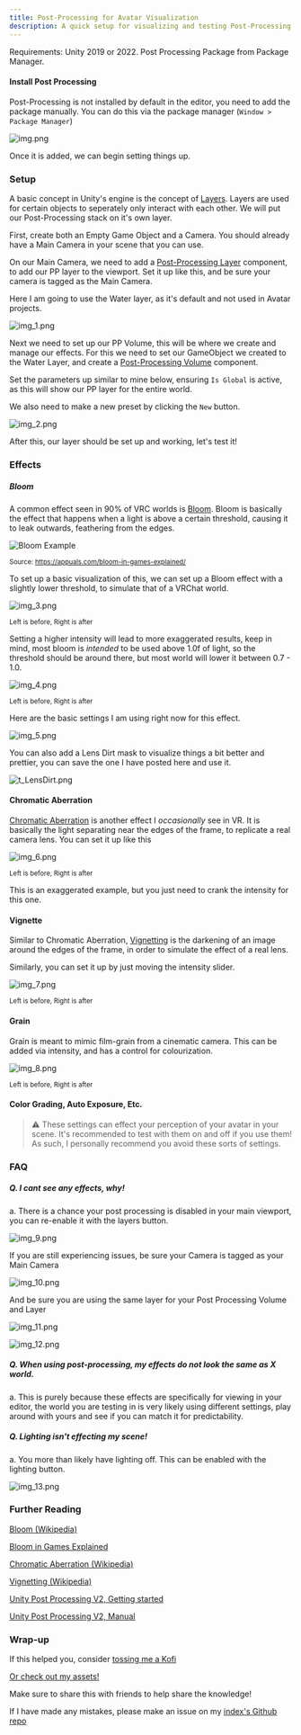 ```yaml
---
title: Post-Processing for Avatar Visualization
description: A quick setup for visualizing and testing Post-Processing in Avatar Projects.
---
```


Requirements:
Unity 2019 or 2022.
Post Processing Package from Package Manager.

#### Install Post Processing
Post-Processing is not installed by default in the editor, you need to add the package manually. You can do this via the package manager (`Window > Package Manager`)

![img.png](../../../assets/guides/post-processing/img.png)

Once it is added, we can begin setting things up.

### Setup

A basic concept in Unity's engine is the concept of [Layers](https://docs.unity3d.com/Manual/Layers.html). Layers are used for certain objects to seperately only interact with each other. We will put our Post-Processing stack on it's own layer.

First, create both an Empty Game Object and a Camera. You should already have a Main Camera in your scene that you can use.

On our Main Camera, we need to add a [Post-Processing Layer](https://docs.unity3d.com/Packages/com.unity.postprocessing@3.3/manual/Quick-start.html#post-process-layer) component, to add our PP layer to the viewport. Set it up like this, and be sure your camera is tagged as the Main Camera. 

Here I am going to use the Water layer, as it's default and not used in Avatar projects.

![img_1.png](../../../assets/guides/post-processing/img_1.png)

Next we need to set up our PP Volume, this will be where we create and manage our effects. For this we need to set our GameObject we created to the Water Layer, and create a [Post-Processing Volume](https://docs.unity3d.com/Packages/com.unity.postprocessing@3.3/manual/Quick-start.html#post-process-volume) component.

Set the parameters up similar to mine below, ensuring `Is Global` is active, as this will show our PP layer for the entire world.

We also need to make a new preset by clicking the `New` button.

![img_2.png](../../../assets/guides/post-processing/img_2.png)

After this, our layer should be set up and working, let's test it!

### Effects

##### Bloom

A common effect seen in 90% of VRC worlds is [Bloom](https://en.wikipedia.org/wiki/Bloom_(shader_effect)). Bloom is basically the effect that happens when a light is above a certain threshold, causing it to leak outwards, feathering from the edges.

![](https://appuals.com/wp-content/uploads/2023/04/What-is-Bloom-in-games-1.png "Bloom Example")

<sub>Source: https://appuals.com/bloom-in-games-explained/</sub>

To set up a basic visualization of this, we can set up a Bloom effect with a slightly lower threshold, to simulate that of a VRChat world.

![img_3.png](../../../assets/guides/post-processing/img_3.png)

<sub>Left is before, Right is after</sub>

Setting a higher intensity will lead to more exaggerated results, keep in mind, most bloom is *intended* to be used above 1.0f of light, so the threshold should be around there, but most world will lower it between 0.7 - 1.0.

![img_4.png](../../../assets/guides/post-processing/img_4.png)

<sub>Left is before, Right is after</sub>

Here are the basic settings I am using right now for this effect.

![img_5.png](../../../assets/guides/post-processing/img_5.png)

You can also add a Lens Dirt mask to visualize things a bit better and prettier, you can save the one I have posted here and use it.

![t_LensDirt.png](../../../assets/guides/post-processing/t_LensDirt.png)

#### Chromatic Aberration

[Chromatic Aberration](https://en.wikipedia.org/wiki/Chromatic_aberration) is another effect I *occasionally* see in VR. It is basically the light separating near the edges of the frame, to replicate a real camera lens. You can set it up like this

![img_6.png](../../../assets/guides/post-processing/img_6.png)

<sub>Left is before, Right is after</sub>

This is an exaggerated example, but you just need to crank the intensity for this one.

#### Vignette

Similar to Chromatic Aberration, [Vignetting](https://en.wikipedia.org/wiki/Vignetting) is the darkening of an image around the edges of the frame, in order to simulate the effect of a real lens.

Similarly, you can set it up by just moving the intensity slider.

![img_7.png](../../../assets/guides/post-processing/img_7.png)

<sub>Left is before, Right is after</sub>

#### Grain

Grain is meant to mimic film-grain from a cinematic camera. This can be added via intensity, and has a control for colourization.

![img_8.png](../../../assets/guides/post-processing/img_8.png)

<sub>Left is before, Right is after</sub>

#### Color Grading, Auto Exposure, Etc.

> ⚠️ These settings can effect your perception of your avatar in your scene. It's recommended to test with them on and off if you use them! As such, I personally recommend you avoid these sorts of settings.

### FAQ

##### Q. I cant see any effects, why!

a. There is a chance your post processing is disabled in your main viewport, you can re-enable it with the layers button.

![img_9.png](../../../assets/guides/post-processing/img_9.png)

If you are still experiencing issues, be sure your Camera is tagged as your Main Camera

![img_10.png](../../../assets/guides/post-processing/img_10.png)

And be sure you are using the same layer for your Post Processing Volume and Layer

![img_11.png](../../../assets/guides/post-processing/img_11.png)

![img_12.png](../../../assets/guides/post-processing/img_12.png)

##### Q. When using post-processing, my effects do not look the same as X world.
a. This is purely because these effects are specifically for viewing in your editor, the world you are testing in is very likely using different settings, play around with yours and see if you can match it for predictability.

##### Q. Lighting isn't effecting my scene!
a. You more than likely have lighting off. This can be enabled with the lighting button.

![img_13.png](../../../assets/guides/post-processing/img_13.png)

### Further Reading

[Bloom (Wikipedia)](https://en.wikipedia.org/wiki/Bloom_(shader_effect))

[Bloom in Games Explained](https://appuals.com/bloom-in-games-explained/)

[Chromatic Aberration (Wikipedia)](https://en.wikipedia.org/wiki/Chromatic_aberration)

[Vignetting (Wikipedia)](https://en.wikipedia.org/wiki/Vignetting)

[Unity Post Processing V2, Getting started](https://docs.unity3d.com/Packages/com.unity.postprocessing@3.3/manual/Quick-start.html)

[Unity Post Processing V2, Manual](https://docs.unity3d.com/Packages/com.unity.postprocessing@3.3/manual/index.html)

### Wrap-up

If this helped you, consider [tossing me a Kofi](https://ko-fi.com/angelware)

<script type='text/javascript' src='https://storage.ko-fi.com/cdn/widget/Widget_2.js'></script><script type='text/javascript'>kofiwidget2.init('Support Me on Ko-fi', '#272727', 'J3J0HS3SU');kofiwidget2.draw();</script> 

[Or check out my assets!](https://angelware.net/)

Make sure to share this with friends to help share the knowledge!

If I have made any mistakes, please make an issue on my [index's Github repo](https://github.com/uhKayla/AW_Index)


